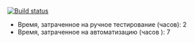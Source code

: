 [![Build status](https://ci.appveyor.com/api/projects/status/4lxgk9owk5uxi505?svg=true)](https://ci.appveyor.com/project/Gnucheva/testmode)
* Время, затраченное на ручное тестирование (часов): 2
* Время, затраченное на автоматизацию (часов ): 7
